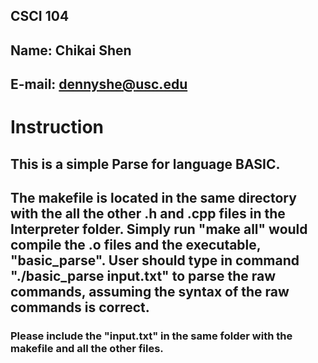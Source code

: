 ## CSCI 104
## Name: Chikai Shen
## E-mail: dennyshe@usc.edu 

# Instruction

## This is a simple Parse for language BASIC.
## The makefile is located in the same directory with the all the other .h and .cpp files in the Interpreter folder. Simply run "make all" would compile the .o files and the executable, "basic_parse". User should type in command "./basic_parse input.txt" to parse the raw commands, assuming the syntax of the raw commands is correct.
### Please include the "input.txt" in the same folder with the makefile and all the other files.
